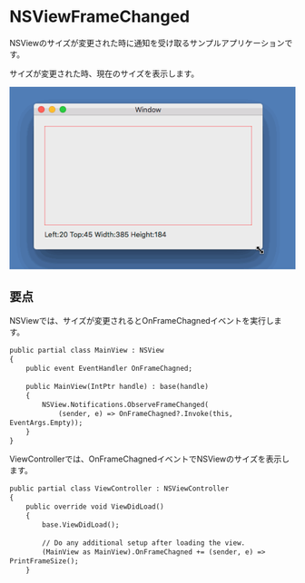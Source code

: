 # NSViewFrameChanged

NSViewのサイズが変更された時に通知を受け取るサンプルアプリケーションです。

サイズが変更された時、現在のサイズを表示します。

![](NSViewFrameChanged.gif)

## 要点

NSViewでは、サイズが変更されるとOnFrameChagnedイベントを実行します。

    public partial class MainView : NSView
    {
        public event EventHandler OnFrameChagned;

        public MainView(IntPtr handle) : base(handle)
        {
            NSView.Notifications.ObserveFrameChanged(
                (sender, e) => OnFrameChagned?.Invoke(this, EventArgs.Empty));
        }
    }

ViewControllerでは、OnFrameChagnedイベントでNSViewのサイズを表示します。

    public partial class ViewController : NSViewController
    {
        public override void ViewDidLoad()
        {
            base.ViewDidLoad();

            // Do any additional setup after loading the view.
            (MainView as MainView).OnFrameChagned += (sender, e) => PrintFrameSize();
        }

